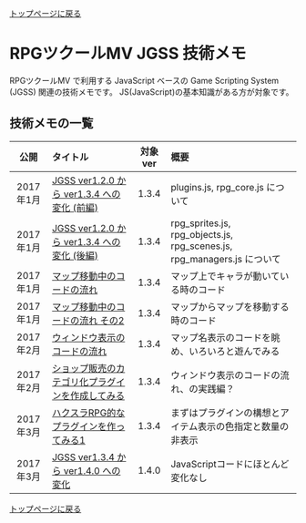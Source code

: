 [トップページに戻る](../README.ja.md)

# RPGツクールMV JGSS 技術メモ

RPGツクールMV で利用する JavaScript ベースの Game Scripting System (JGSS) 関連の技術メモです。 JS(JavaScript)の基本知識がある方が対象です。

## 技術メモの一覧

| 公開 | タイトル | 対象ver | 概要 |
|:--:|:-----------|:--:|:-------------|
| 2017年1月 | [JGSS ver1.2.0 から ver1.3.4 への変化 (前編)](201401-jgss134.md) | 1.3.4 | plugins.js, rpg_core.js について |
| 2017年1月 | [JGSS ver1.2.0 から ver1.3.4 への変化 (後編)](201401-jgss134_2.md) | 1.3.4 |  rpg_sprites.js, rpg_objects.js, rpg_scenes.js, rpg_managers.js について |
| 2017年1月 | [マップ移動中のコードの流れ](201701-scenes.md) | 1.3.4 | マップ上でキャラが動いている時のコード |
| 2017年1月 | [マップ移動中のコードの流れ その2](201701-scenes2.md) | 1.3.4 | マップからマップを移動する時のコード |
| 2017年2月 | [ウィンドウ表示のコードの流れ](201702-window.md) | 1.3.4 | マップ名表示のコードを眺め、いろいろと遊んでみる |
| 2017年2月 | [ショップ販売のカテゴリ化プラグインを作成してみる](201702-window2.md) | 1.3.4 | ウィンドウ表示のコードの流れ、の実践編？ |
| 2017年3月 | [ハクスラRPG的なプラグインを作ってみる1](201703-hsrpg1.md) | 1.3.4 | まずはプラグインの構想とアイテム表示の色指定と数量の非表示 |
| 2017年3月 | [JGSS ver1.3.4 から ver1.4.0 への変化](201703-jgss140.md) | 1.4.0 | JavaScriptコードにほとんど変化なし |


[トップページに戻る](../README.ja.md)
